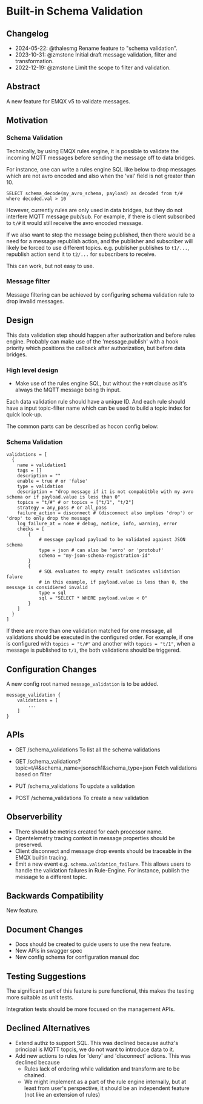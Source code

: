 # Built-in Schema Validation

## Changelog

* 2024-05-22: @thalesmg Rename feature to "schema validation".
* 2023-10-31: @zmstone Initial draft message validation, filter and transformation.
* 2022-12-19: @zmstone Limit the scope to filter and validation.

## Abstract

A new feature for EMQX v5 to validate messages.

## Motivation

### Schema Validation

Technically, by using EMQX rules engine, it is possible to validate the incoming
MQTT messages before sending the message off to data bridges.

For instance, one can write a rules engine SQL like below to
drop messages which are not avro encoded and also when the 'val' field is not greater than 10.

```
SELECT schema_decode(my_avro_schema, payload) as decoded from t/# where decoded.val > 10
```

However, currently rules are only used in data bridges, but they do not interfere MQTT message pub/sub.
For example, if there is client subscribed to `t/#` it would still receive the avro encoded message.

If we also want to stop the message being published, then there would be a need for a message republish action,
and the publisher and subscriber will likely be forced to use different topics.
e.g. publisher publishes to `t1/...`, republish action send it to `t2/...` for subscribers to receive.

This can work, but not easy to use.

### Message filter

Message filtering can be achieved by configuring schema validation rule to drop invalid messages.

## Design

This data validation step should happen after authorization and before rules engine.
Probably can make use of the 'message.publish' with a hook priority which
positions the callback after authorization, but before data bridges.

### High level design

* Make use of the rules engine SQL, but without the `FROM` clause as it's always the MQTT message being th input.

Each data validation rule should have a unique ID. And each rule should have a input topic-filter name which
can be used to build a topic index for quick look-up.

The common parts can be described as hocon config below:

### Schema Validation

```
validations = [
  {
    name = validation1
    tags = []
    description = ""
    enable = true # or 'false'
    type = validation
    description = "drop message if it is not compabitble with my avro schema or if payload.value is less than 0"
    topics = "t/#" # or topics = ["t/1", "t/2"]
    strategy = any_pass # or all_pass
    failure_action = disconnect # (disconnect also implies 'drop') or 'drop' to only drop the message
    log_failure_at = none # debug, notice, info, warning, error
    checks = [
        {
            # message payload payload to be validated against JSON schema
            type = json # can also be 'avro' or 'protobuf'
            schema = "my-json-schema-registration-id"
        }
        {
            # SQL evaluates to empty result indicates validation falure
            # in this example, if payload.value is less than 0, the message is considiered invalid
            type = sql
            sql = "SELECT * WHERE payload.value < 0"
        }
    ]
  }
]
```

If there are more than one validation matched for one message, all validations should be executed
in the configured order.
For example, if one is configured with `topics = "t/#"` and another with `topics = "t/1"`,
when a message is published to `t/1`, the both validations should be triggered.

## Configuration Changes

A new config root named `message_validation` is to be added.

```
message_validation {
    validations = [
        ...
    ]
}
```

## APIs

- GET /schema_validations
  To list all the schema validations

- GET /schema_validations?topic=t/#&schema_name=jsonsch1&schema_type=json
  Fetch validations based on filter

- PUT /schema_validations
  To update a validation

- POST /schema_validations
  To create a new validation

## Observerbility

- There should be metrics created for each processor name.
- Opentelemetry tracing context in message properties should be preserved.
- Client disconnect and message drop events should be traceable in the EMQX builtin tracing.
- Emit a new event e.g. `schema.validation_failure`.
  This allows users to handle the validation failures in Rule-Engine.
  For instance, publish the message to a different topic.

## Backwards Compatibility

New feature.

## Document Changes

- Docs should be created to guide users to use the new feature.
- New APIs in swagger spec
- New config schema for configuration manual doc

## Testing Suggestions

The significant part of this feature is pure functional, this makes the testing more suitable as unit tests.

Integration tests should be more focused on the management APIs.

## Declined Alternatives

- Extend authz to support SQL.
  This was declined because authz's principal is MQTT topcis, we do not want to introduce data to it.
- Add new actions to rules for 'deny' and 'disconnect' actions.
  This was declined because
  - Rules lack of ordering while validation and transform are to be chained.
  - We might implement as a part of the rule engine internally, but at least from user's perspective, it should be an independent feature (not like an extension of rules)
